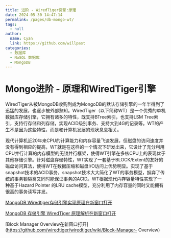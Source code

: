 ```yaml
---
title: 进阶 - WiredTiger引擎:原理
date: 2024-05-30 14:47:14
permalink: /pages/db-mongo-wt/
tags: 
  - null
author: 
  name: Cyan
  link: https://github.com/willpast
categories: 
  - 数据库
  - NoSQL 数据库
  - MongoDB
---
```

# Mongo进阶 - 原理和WiredTiger引擎

WiredTiger从被MongoDB收购到成为MongoDB的默认存储引擎的一年半得到了迅猛的发展，也逐步被外部熟知。WiredTiger（以下简称WT）是一个优秀的单机数据库存储引擎，它拥有诸多的特性，既支持BTree索引，也支持LSM
Tree索引，支持行存储和列存储，实现ACID级别事务、支持大到4G的记录等。WT的产生不是因为这些特性，而是和计算机发展的现状息息相关。

现代计算机近20年来CPU的计算能力和内存容量飞速发展，但磁盘的访问速度并没有得到相应的提高，WT就是在这样的一个情况下研发出来，它设计了充分利用CPU并行计算的内存模型的无锁并行框架，使得WT引擎在多核CPU上的表现优于其他存储引擎。针对磁盘存储特性，WT实现了一套基于BLOCK/Extent的友好的磁盘访问算法，使得WT在数据压缩和磁盘I/O访问上优势明显。实现了基于snapshot技术的ACID事务，snapshot技术大大简化了WT的事务模型，摒弃了传统的事务锁隔离又同时能保证事务的ACID。WT根据现代内存容量特性实现了一种基于Hazard
Pointer 的LRU cache模型，充分利用了内存容量的同时又能拥有很高的事务读写并发。

[MongoDB Wiredtiger存储引擎实现原理在新窗口打开](https://mongoing.com/archives/2540)

[MongoDB 存储引擎 WiredTiger 原理解析在新窗口打开](https://mongoing.com/archives/5367)

[Block Manager
Overview在新窗口打开](https://github.com/wiredtiger/wiredtiger/wiki/Block-Manager-
Overview)
 